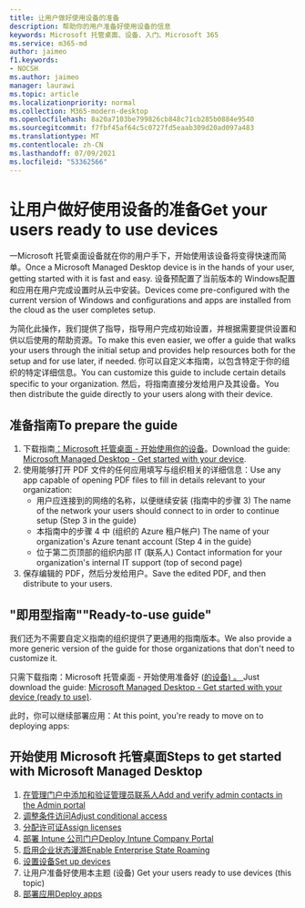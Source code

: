 ```yaml
---
title: 让用户做好使用设备的准备
description: 帮助你的用户准备好使用设备的信息
keywords: Microsoft 托管桌面、设备、入门、Microsoft 365
ms.service: m365-md
author: jaimeo
f1.keywords:
- NOCSH
ms.author: jaimeo
manager: laurawi
ms.topic: article
ms.localizationpriority: normal
ms.collection: M365-modern-desktop
ms.openlocfilehash: 8a20a7103be799826cb848c71cb285b0884e9540
ms.sourcegitcommit: f7fbf45af64c5c0727fd5eaab309d20ad097a483
ms.translationtype: MT
ms.contentlocale: zh-CN
ms.lasthandoff: 07/09/2021
ms.locfileid: "53362566"
---
```

# <a name="get-your-users-ready-to-use-devices"></a><span data-ttu-id="8f194-104">让用户做好使用设备的准备</span><span class="sxs-lookup"><span data-stu-id="8f194-104">Get your users ready to use devices</span></span>

<span data-ttu-id="8f194-105">一Microsoft 托管桌面设备就在你的用户手下，开始使用该设备将变得快速而简单。</span><span class="sxs-lookup"><span data-stu-id="8f194-105">Once a Microsoft Managed Desktop device is in the hands of your user, getting started with it is fast and easy.</span></span> <span data-ttu-id="8f194-106">设备预配置了当前版本的 Windows配置和应用在用户完成设置时从云中安装。</span><span class="sxs-lookup"><span data-stu-id="8f194-106">Devices come pre-configured with the current version of Windows and configurations and apps are installed from the cloud as the user completes setup.</span></span> 
 
<span data-ttu-id="8f194-107">为简化此操作，我们提供了指导，指导用户完成初始设置，并根据需要提供设置和供以后使用的帮助资源。</span><span class="sxs-lookup"><span data-stu-id="8f194-107">To make this even easier, we offer a guide that walks your users through the initial setup and provides help resources both for the setup and for use later, if needed.</span></span> <span data-ttu-id="8f194-108">你可以自定义本指南，以包含特定于你的组织的特定详细信息。</span><span class="sxs-lookup"><span data-stu-id="8f194-108">You can customize this guide to include certain details specific to your organization.</span></span> <span data-ttu-id="8f194-109">然后，将指南直接分发给用户及其设备。</span><span class="sxs-lookup"><span data-stu-id="8f194-109">You then distribute the guide directly to your users along with their device.</span></span> 

## <a name="to-prepare-the-guide"></a><span data-ttu-id="8f194-110">准备指南</span><span class="sxs-lookup"><span data-stu-id="8f194-110">To prepare the guide</span></span>

1. <span data-ttu-id="8f194-111">下载指南[：Microsoft 托管桌面 - 开始使用你的设备](https://github.com/MicrosoftDocs/microsoft-365-docs/raw/public/microsoft-365/managed-desktop/get-started/downloads/microsoft-managed-desktop-user-guide-no-help-custom-v2.pdf)。</span><span class="sxs-lookup"><span data-stu-id="8f194-111">Download the guide: [Microsoft Managed Desktop - Get started with your device](https://github.com/MicrosoftDocs/microsoft-365-docs/raw/public/microsoft-365/managed-desktop/get-started/downloads/microsoft-managed-desktop-user-guide-no-help-custom-v2.pdf).</span></span>
2. <span data-ttu-id="8f194-112">使用能够打开 PDF 文件的任何应用填写与组织相关的详细信息：</span><span class="sxs-lookup"><span data-stu-id="8f194-112">Use any app capable of opening PDF files to fill in details relevant to your organization:</span></span>
    - <span data-ttu-id="8f194-113">用户应连接到的网络的名称，以便继续安装 (指南中的步骤 3) </span><span class="sxs-lookup"><span data-stu-id="8f194-113">The name of the network your users should connect to in order to continue setup (Step 3 in the guide)</span></span>
    - <span data-ttu-id="8f194-114">本指南中的步骤 4 中 (组织的 Azure 租户帐户) </span><span class="sxs-lookup"><span data-stu-id="8f194-114">The name of your organization's Azure tenant account (Step 4 in the guide)</span></span>
    - <span data-ttu-id="8f194-115">位于第二页顶部的组织内部 IT (联系人) </span><span class="sxs-lookup"><span data-stu-id="8f194-115">Contact information for your organization's internal IT support (top of second page)</span></span>
3. <span data-ttu-id="8f194-116">保存编辑的 PDF，然后分发给用户。</span><span class="sxs-lookup"><span data-stu-id="8f194-116">Save the edited PDF, and then distribute to your users.</span></span> 

## <a name="ready-to-use-guide"></a><span data-ttu-id="8f194-117">"即用型指南"</span><span class="sxs-lookup"><span data-stu-id="8f194-117">"Ready-to-use guide"</span></span>

<span data-ttu-id="8f194-118">我们还为不需要自定义指南的组织提供了更通用的指南版本。</span><span class="sxs-lookup"><span data-stu-id="8f194-118">We also provide a more generic version of the guide for those organizations that don't need to customize it.</span></span>

<span data-ttu-id="8f194-119">只需下载指南：Microsoft 托管桌面 - 开始使用准备好 ([的设备) 。 ](https://github.com/MicrosoftDocs/microsoft-365-docs/raw/public/microsoft-365/managed-desktop/get-started/downloads/microsoft-managed-desktop-user-guide-no-help-v2.pdf)</span><span class="sxs-lookup"><span data-stu-id="8f194-119">Just download the guide: [Microsoft Managed Desktop - Get started with your device (ready to use)](https://github.com/MicrosoftDocs/microsoft-365-docs/raw/public/microsoft-365/managed-desktop/get-started/downloads/microsoft-managed-desktop-user-guide-no-help-v2.pdf).</span></span>

<span data-ttu-id="8f194-120">此时，你可以继续部署应用：</span><span class="sxs-lookup"><span data-stu-id="8f194-120">At this point, you're ready to move on to deploying apps:</span></span>


## <a name="steps-to-get-started-with-microsoft-managed-desktop"></a><span data-ttu-id="8f194-121">开始使用 Microsoft 托管桌面</span><span class="sxs-lookup"><span data-stu-id="8f194-121">Steps to get started with Microsoft Managed Desktop</span></span>

1. [<span data-ttu-id="8f194-122">在管理门户中添加和验证管理员联系人</span><span class="sxs-lookup"><span data-stu-id="8f194-122">Add and verify admin contacts in the Admin portal</span></span>](add-admin-contacts.md)
2. [<span data-ttu-id="8f194-123">调整条件访问</span><span class="sxs-lookup"><span data-stu-id="8f194-123">Adjust conditional access</span></span>](conditional-access.md)
3. [<span data-ttu-id="8f194-124">分配许可证</span><span class="sxs-lookup"><span data-stu-id="8f194-124">Assign licenses</span></span>](assign-licenses.md)
4. [<span data-ttu-id="8f194-125">部署 Intune 公司门户</span><span class="sxs-lookup"><span data-stu-id="8f194-125">Deploy Intune Company Portal</span></span>](company-portal.md)
5. [<span data-ttu-id="8f194-126">启用企业状态漫游</span><span class="sxs-lookup"><span data-stu-id="8f194-126">Enable Enterprise State Roaming</span></span>](enterprise-state-roaming.md)
6. [<span data-ttu-id="8f194-127">设置设备</span><span class="sxs-lookup"><span data-stu-id="8f194-127">Set up devices</span></span>](set-up-devices.md)
7. <span data-ttu-id="8f194-128">让用户准备好使用本主题 (设备) </span><span class="sxs-lookup"><span data-stu-id="8f194-128">Get your users ready to use devices (this topic)</span></span>
8. [<span data-ttu-id="8f194-129">部署应用</span><span class="sxs-lookup"><span data-stu-id="8f194-129">Deploy apps</span></span>](deploy-apps.md)
